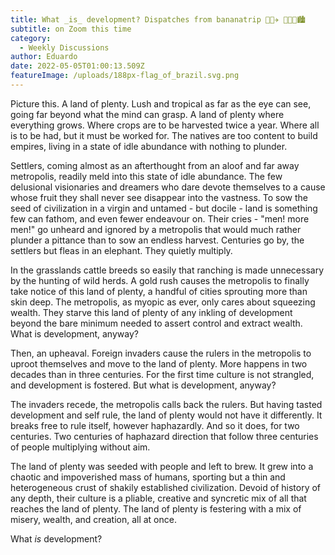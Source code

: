 ```yaml
---
title: What _is_ development? Dispatches from bananatrip 🌆🍌✈️ 🍌🧳🍌🏙️
subtitle: on Zoom this time
category:
  - Weekly Discussions
author: Eduardo
date: 2022-05-05T01:00:13.509Z
featureImage: /uploads/188px-flag_of_brazil.svg.png
---
```

Picture this. A land of plenty. Lush and tropical as far as the eye can see, going far beyond what the mind can grasp. A land of plenty where everything grows. Where crops are to be harvested twice a year. Where all is to be had, but it must be worked for. The natives are too content to build empires, living in a state of idle abundance with nothing to plunder. 



Settlers, coming almost as an afterthought from an aloof and far away metropolis, readily meld into this state of idle abundance. The few delusional visionaries and dreamers who dare devote themselves to a cause whose fruit they shall never see disappear into the vastness. To sow the seed of civilization in a virgin and untamed - but docile - land is something few can fathom, and even fewer endeavour on. Their cries - "men! more men!" go unheard and ignored by a metropolis that would much rather plunder a pittance than to sow an endless harvest. Centuries go by, the settlers but fleas in an elephant. They quietly multiply. 



In the grasslands cattle breeds so easily that ranching is made unnecessary by the hunting of wild herds. A gold rush causes the metropolis to finally take notice of this land of plenty, a handful of cities sprouting more than skin deep. The metropolis, as myopic as ever, only cares about squeezing wealth. They starve this land of plenty of any inkling of development beyond the bare minimum needed to assert control and extract wealth. What is development, anyway?



Then, an upheaval. Foreign invaders cause the rulers in the metropolis to uproot themselves and move to the land of plenty. More happens in two decades than in three centuries. For the first time culture is not strangled, and development is fostered. But what is development, anyway?



The invaders recede, the metropolis calls back the rulers. But having tasted development and self rule, the land of plenty would not have it differently. It breaks free to rule itself, however haphazardly. And so it does, for two centuries. Two centuries of haphazard direction that follow three centuries of people multiplying without aim.



The land of plenty was seeded with people and left to brew. It grew into a chaotic and impoverished mass of humans, sporting but a thin and heterogeneous crust of shakily established civilization. Devoid of history of any depth, their culture is a pliable, creative and syncretic mix of all that reaches the land of plenty. The land of plenty is festering with a mix of misery, wealth, and creation, all at once. 



What *is* development?